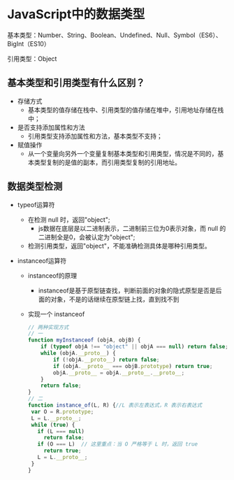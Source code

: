# JavaScript中的数据类型

基本类型：Number、String、Boolean、Undefined、Null、Symbol（ES6）、BigInt（ES10）

引用类型：Object

## 基本类型和引用类型有什么区别？

- 存储方式
  - 基本类型的值存储在栈中、引用类型的值存储在堆中，引用地址存储在栈中；
- 是否支持添加属性和方法
  - 引用类型支持添加属性和方法，基本类型不支持；
- 赋值操作
  - 从一个变量向另外一个变量复制基本类型和引用类型，情况是不同的，基本类型复制的是值的副本，而引用类型复制的引用地址。

## 数据类型检测

- typeof运算符

  - 在检测 null 时，返回"object";
    - js数据在底层是以二进制表示，二进制前三位为0表示对象，而 null 的二进制全是0，会被认定为"object";
  - 检测引用类型，返回"object"，不能准确检测具体是哪种引用类型。

- instanceof运算符

  - instanceof的原理

    - instanceof是基于原型链查找，判断前面的对象的隐式原型是否是后面的对象，不是的话继续在原型链上找，直到找不到

  - 实现一个 instanceof

    ```javascript
    // 两种实现方式
    // 一
    function myInstanceof (objA, objB) {
        if (typeof objA !== "object" || objA === null) return false;
        while (objA.__proto__) {
            if (!objA.__proto__) return false;
            if (objA.__proto__ === objB.prototype) return true;
            objA.__proto__ = objA.__proto__.__proto__;
        }
        return false;
    }
    // 二
    function instance_of(L, R) {//L 表示左表达式，R 表示右表达式
     var O = R.prototype;
     L = L.__proto__;
     while (true) { 
       if (L === null) 
         return false; 
       if (O === L)  // 这里重点：当 O 严格等于 L 时，返回 true
         return true; 
       L = L.__proto__; 
     } 
    }
    ```